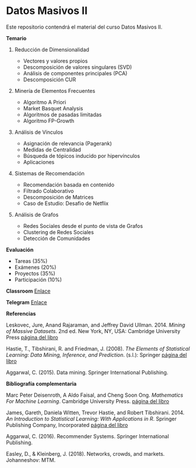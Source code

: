 # Datos Masivos II

Este repositorio contendrá el material del curso Datos Masivos II.

**Temario**

1. Reducción de Dimensionalidad
	* Vectores y valores propios
	* Descomposición de valores singulares (SVD)
	* Análisis de componentes principales (PCA)
	* Descomposición CUR
  
2. Minería de Elementos Frecuentes
	* Algoritmo A Priori 
	* Market Basquet Analysis
	* Algoritmos de pasadas limitadas
  	* Algoritmo FP-Growth
  
3. Análisis de Vínculos
	* Asignación de relevancia (Pagerank)
	* Medidas de Centralidad
	* Búsqueda de tópicos inducido por hipervínculos
	* Aplicaciones
  
4. Sistemas de Recomendación
	* Recomendación basada en contenido
	* Filtrado Colaborativo
	* Descomposición de Matrices 
	* Caso de Estudio: Desafio de Netflix
  
5. Análisis de Grafos
	* Redes Sociales desde el punto de vista de Grafos
	* Clustering de Redes Sociales
	* Detección de Comunidades

**Evaluación**

* Tareas (35%)
* Exámenes (20%)
* Proyectos (35%)
* Participación (10%)

**Classroom**
[Enlace](https://classroom.google.com/c/NTM4MzI2NzExNjk0?hl=es&cjc=4ayjdwe)

**Telegram**
[Enlace](https://t.me/+UPCCBJQY-XMxMmQx)

**Referencias**

Leskovec, Jure, Anand Rajaraman, and Jeffrey David Ullman. 2014. _Mining of Massive Datasets_. 2nd ed. New York, NY, USA: Cambridge University Press [página del libro](http://www.mmds.org/)

Hastie, T., Tibshirani, R. and Friedman, J. (2008). _The Elements of Statistical Learning: Data Mining, Inference, and Prediction_. (s.l.): Springer [página del libro](https://web.stanford.edu/~hastie/ElemStatLearn/)

Aggarwal, C. (2015). Data mining. Springer International Publishing.


**Bibliografía complementaria**

Marc Peter Deisenroth, A Aldo Faisal, and Cheng Soon Ong. _Mathematics For Machine Learning_. Cambridge University Press. [página del libro](https://mml-book.github.io/) 

James, Gareth, Daniela Witten, Trevor Hastie, and Robert Tibshirani. 2014. _An Introduction to Statistical Learning: With Applications in R_. Springer Publishing Company, Incorporated [página del libro](http://faculty.marshall.usc.edu/gareth-james/ISL/)

Aggarwal, C. (2016). Recommender Systems. Springer International Publishing.

Easley, D., & Kleinberg, J. (2018). Networks, crowds, and markets. Johanneshov: MTM.


 
